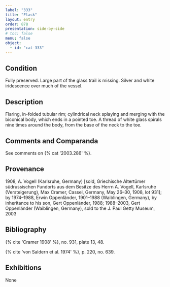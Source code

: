 ```yaml
---
label: "333"
title: "Flask"
layout: entry
order: 878
presentation: side-by-side
# toc: false
menu: false
object:
  - id: "cat-333"
---
```


## Condition

Fully preserved. Large part of the glass trail is missing. Silver and white iridescence over much of the vessel.

## Description

Flaring, in-folded tubular rim; cylindrical neck splaying and merging with the biconical body, which ends in a pointed toe. A thread of white glass spirals nine times around the body, from the base of the neck to the toe.

## Comments and Comparanda

See comments on {% cat '2003.286' %}.

## Provenance

1908, A. Vogell (Karlsruhe, Germany) [sold, Griechische Altertümer südrussischen Fundorts aus dem Besitze des Herrn A. Vogell, Karlsruhe (Versteigerung), Max Cramer, Cassel, Germany, May 26–30, 1908, lot 931]; by 1974–1988, Erwin Oppenländer, 1901–1988 (Waiblingen, Germany), by inheritance to his son, Gert Oppenländer, 1988; 1988–2003, Gert Oppenländer (Waiblingen, Germany), sold to the J. Paul Getty Museum, 2003

## Bibliography

{% cite 'Cramer 1908' %}, no. 931, plate 13, 48.

{% cite 'von Saldern et al. 1974' %}, p. 220, no. 639.

## Exhibitions

None